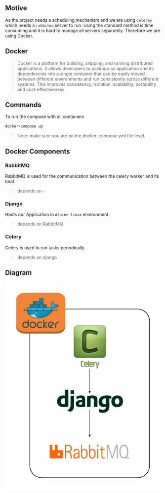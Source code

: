 ## Motive
As the project needs a scheduling mechanism and we are using `Celerey` which needs a `rabbitmq` server to run.
Using the standard method is time consuming and it is hard to manage all servers separately.
Therefore we are using Docker.

## Docker

> Docker is a platform for building, shipping, and running distributed applications. It allows developers to package an application and its dependencies into a single container that can be easily moved between different environments and run consistently across different systems. This improves consistency, isolation, scalability, portability and cost-effectiveness.

## Commands

To run the compose with all containers
```bash
docker-compose up
```

> Note: make sure you are on the docker-compose.yml file level.

## Docker Components

### RabbitMQ

RabbitMQ is used for the communication between the celery worker and its beat.

> depends on -

### Django

Hosts our Application in `Alpine-linux` environment.

> depends on RabbitMQ

### Celery

Celery is used to run tasks periodically.

> depends on django  

## Diagram

![Docker stack](/images/docker.jpg)